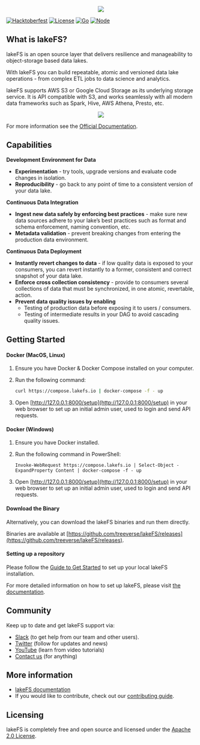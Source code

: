 <p align="center">
  <img src="logo_large.png"/>
</p>

[![Hacktoberfest](https://badgen.net/badge/hacktoberfest/friendly/pink)](docs/contributing.md)
[![License](https://img.shields.io/badge/License-Apache%202.0-blue.svg)](https://raw.githubusercontent.com/treeverse/lakeFS/master/LICENSE)
[![Go](https://github.com/treeverse/lakeFS/workflows/Go/badge.svg?branch=master)](https://github.com/treeverse/lakeFS/actions?query=workflow%3AGo+branch%3Amaster++)
[![Node](https://github.com/treeverse/lakeFS/workflows/Node/badge.svg?branch=master)](https://github.com/treeverse/lakeFS/actions?query=workflow%3ANode+branch%3Amaster++)


## What is lakeFS?

lakeFS is an open source layer that delivers resilience and manageability to object-storage based data lakes.

With lakeFS you can build repeatable, atomic and versioned data lake operations - from complex ETL jobs to data science and analytics.

lakeFS supports AWS S3 or Google Cloud Storage as its underlying storage service. It is API compatible with S3, and works seamlessly with all modern data frameworks such as Spark, Hive, AWS Athena, Presto, etc.


<p align="center">
  <img src="docs/assets/img/wrapper.png"/>
</p>

For more information see the [Official Documentation](https://docs.lakefs.io).


## Capabilities

**Development Environment for Data**
* **Experimentation** - try tools, upgrade versions and evaluate code changes in isolation. 
* **Reproducibility** - go back to any point of time to a consistent version of your data lake.

**Continuous Data Integration**
* **Ingest new data safely by enforcing best practices** - make sure new data sources adhere to your lake’s best practices such as format and schema enforcement, naming convention, etc.  
* **Metadata validation** - prevent breaking changes from entering the production data environment.

**Continuous Data Deployment**
* **Instantly revert changes to data** - if low quality data is exposed to your consumers, you can revert instantly to a former, consistent and correct snapshot of your data lake.
* **Enforce cross collection consistency** - provide to consumers several collections of data that must be synchronized, in one atomic, revertable, action.
* **Prevent data quality issues by enabling**
  - Testing of production data before exposing it to users / consumers.
  - Testing of intermediate results in your DAG to avoid cascading quality issues.

## Getting Started

#### Docker (MacOS, Linux)

1. Ensure you have Docker & Docker Compose installed on your computer.

2. Run the following command:

   ```bash
   curl https://compose.lakefs.io | docker-compose -f - up
   ```

3. Open [http://127.0.0.1:8000/setup](http://127.0.0.1:8000/setup) in your web browser to set up an initial admin user, used to login and send API requests.


#### Docker (Windows)

1. Ensure you have Docker installed.

2. Run the following command in PowerShell:

   ```shell script
   Invoke-WebRequest https://compose.lakefs.io | Select-Object -ExpandProperty Content | docker-compose -f - up
   ``` 

3. Open [http://127.0.0.1:8000/setup](http://127.0.0.1:8000/setup) in your web browser to set up an initial admin user, used to login and send API requests.

#### Download the Binary

Alternatively, you can download the lakeFS binaries and run them directly.

Binaries are available at [https://github.com/treeverse/lakeFS/releases](https://github.com/treeverse/lakeFS/releases).


#### Setting up a repository

Please follow the [Guide to Get Started](https://docs.lakefs.io/quickstart/repository) to set up your local lakeFS installation.

For more detailed information on how to set up lakeFS, please visit [the documentation](https://docs.lakefs.io).

## Community

Keep up to date and get lakeFS support via:

- [Slack](https://join.slack.com/t/lakefs/shared_invite/zt-g86mkroy-186GzaxR4xOar1i1Us0bzw) (to get help from our team and other users).
- [Twitter](https://twitter.com/lakeFS) (follow for updates and news)
- [YouTube](https://www.youtube.com/channel/UCZiDUd28ex47BTLuehb1qSA) (learn from video tutorials)
- [Contact us](https://lakefs.io/contact-us/) (for anything)


## More information

- [lakeFS documentation](https://docs.lakefs.io)
- If you would like to contribute, check out our [contributing guide](https://docs.lakefs.io/contributing).

## Licensing

lakeFS is completely free and open source and licensed under the [Apache 2.0 License](https://www.apache.org/licenses/LICENSE-2.0).

